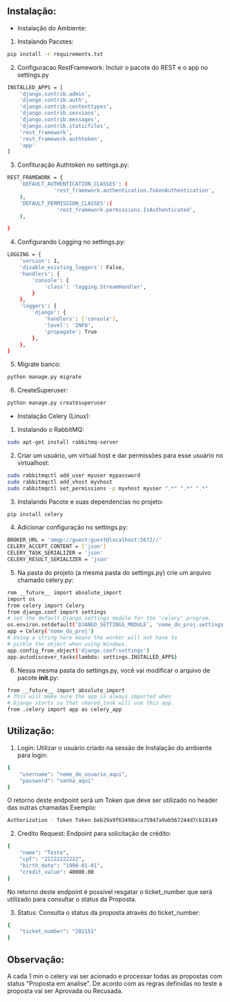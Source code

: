 ## Instalação:

- Instalação do Ambiente:

1. Instalando Pacotes:

```bash
pip install -r requirements.txt
```

2. Configuracao RestFramework:
Incluir o pacote do REST e o app no settings.py

```bash
INSTALLED_APPS = [
    'django.contrib.admin',
    'django.contrib.auth',
    'django.contrib.contenttypes',
    'django.contrib.sessions',
    'django.contrib.messages',
    'django.contrib.staticfiles',
    'rest_framework',
    'rest_framework.authtoken',
    'app'
]
```

3. Confituração Authtoken no settings.py:
```bash
REST_FRAMEWORK = {
    'DEFAULT_AUTHENTICATION_CLASSES': (
               'rest_framework.authentication.TokenAuthentication',
    ),
    'DEFAULT_PERMISSION_CLASSES':(
                'rest_framework.permissions.IsAuthenticated',
    ),

}
```

4. Configurando Logging no settings.py:
```bash
LOGGING = {
    'version': 1,
    'disable_existing_loggers': False,
    'handlers': {
        'console': {
            'class': 'logging.StreamHandler',
        }
    },
    'loggers': {
        'django': {
            'handlers': ['console'],
            'level': 'INFO',
            'propagate': True
        },
    },
}
```

5. Migrate banco:
```bash
python manage.py migrate
```

6. CreateSuperuser:
```bash
python manage.py createsuperuser
```

- Instalação Celery (Linux):

1. Instalando o RabbitMQ:
```bash
sudo apt-get install rabbitmq-server
```
2. Criar um usuário, um virtual host e dar permissões para esse usuário no virtualhost:
```bash
sudo rabbitmqctl add_user myuser mypassword
sudo rabbitmqctl add_vhost myvhost
sudo rabbitmqctl set_permissions -p myvhost myuser ".*" ".*" ".*"
```
3. Instalando Pacote e suas dependencias no projeto:
```bash
pip install celery
```
4. Adicionar configuração no settings.py:
```bash
BROKER_URL = 'amqp://guest:guest@localhost:5672//'
CELERY_ACCEPT_CONTENT = ['json']
CELERY_TASK_SERIALIZER = 'json'
CELERY_RESULT_SERIALIZER = 'json'
```
5. Na pasta do projeto (a mesma pasta do settings.py) crie um arquivo chamado celery.py:
```bash
rom __future__ import absolute_import
import os
from celery import Celery
from django.conf import settings
# set the default Django settings module for the 'celery' program.
os.environ.setdefault('DJANGO_SETTINGS_MODULE', 'nome_do_proj.settings')
app = Celery('nome_do_proj')
# Using a string here means the worker will not have to
# pickle the object when using Windows.
app.config_from_object('django.conf:settings')
app.autodiscover_tasks(lambda: settings.INSTALLED_APPS)
```
6. Nessa mesma pasta do settings.py, você vai modificar o arquivo de pacote __init__.py:
```bash
from __future__ import absolute_import
# This will make sure the app is always imported when
# Django starts so that shared_task will use this app.
from .celery import app as celery_app
```
## Utilização:
1. Login: Utilizar o usuário criado na sessão de Instalação do ambiente para login:
```bash
{
	"username": "nome_de_usuario_aqui",
	"password": "senha_aqui"
}
```
O retorno deste endpoint será um Token que deve ser utilizado no header das outras chamadas Exemplo:
```bash
Authorization - Token Token beb29a9f63498aca75947a9ab567244d7cb18149
```

2. Credito Request: Endpoint para solicitação de crédito:
```bash
{
	"name": "Teste",
	"cpf": "22222222222",
	"birth_date": "1990-01-01",
	"credit_value": 40000.00
}
```

No retorno deste endpoint é possível resgatar o ticket_number que será utilizado para consultar o status da Proposta.

3. Status: Consulta o status da proposta através do ticket_number:
```bash
{
	"ticket_number": "202151"
}
```
## Observação:
A cada 1 min o celery vai ser acionado e processar todas as propostas com status "Proposta em analise". De acordo com as regras definidas no teste a proposta vai ser Aprovada ou Recusada.